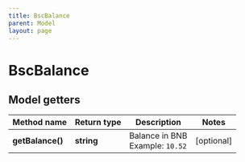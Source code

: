```yaml
---
title: BscBalance
parent: Model
layout: page
---
```


# BscBalance

## Model getters

Method name | Return type | Description | Notes
------------ | ------------- | ------------- | -------------
**getBalance()** | **string** | Balance in BNB <br>Example: `10.52` | [optional]

